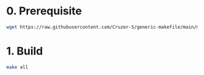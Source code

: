 # 0. Prerequisite
```bash
wget https://raw.githubusercontent.com/Cruzer-S/generic-makefile/main/makefile
```

# 1. Build
```bash
make all
```
